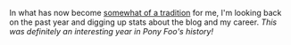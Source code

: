 In what has now become [somewhat of a tradition][1] for me, I'm looking back on the past year and digging up stats about the blog and my career. _This was definitely an interesting year in Pony Foo's history!_

[1]: /articles/tagged/yearly-review "Articles tagged yearly-review on Pony Foo"
